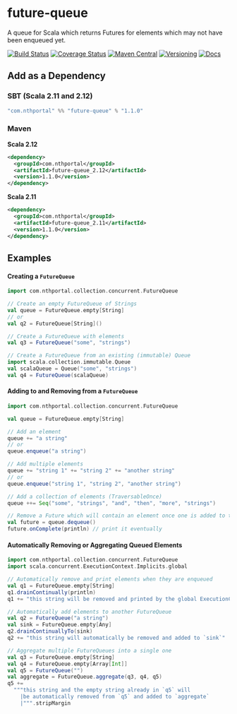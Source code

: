 # future-queue
A queue for Scala which returns Futures for elements which may not have been enqueued yet.

[![Build Status](https://travis-ci.org/NthPortal/future-queue.svg?branch=master)](https://travis-ci.org/NthPortal/future-queue)
[![Coverage Status](https://coveralls.io/repos/github/NthPortal/future-queue/badge.svg?branch=master)](https://coveralls.io/github/NthPortal/future-queue?branch=master)
[![Maven Central](https://img.shields.io/maven-central/v/com.nthportal/future-queue_2.12.svg)](https://mvnrepository.com/artifact/com.nthportal/future-queue_2.12)
[![Versioning](https://img.shields.io/badge/versioning-semver%202.0.0-blue.svg)](http://semver.org/spec/v2.0.0.html)
[![Docs](https://www.javadoc.io/badge/com.nthportal/future-queue_2.12.svg?color=blue&label=docs)](https://www.javadoc.io/doc/com.nthportal/future-queue_2.12)

## Add as a Dependency

### SBT (Scala 2.11 and 2.12)

```sbt
"com.nthportal" %% "future-queue" % "1.1.0"
```

### Maven

**Scala 2.12**

```xml
<dependency>
  <groupId>com.nthportal</groupId>
  <artifactId>future-queue_2.12</artifactId>
  <version>1.1.0</version>
</dependency>
```

**Scala 2.11**

```xml
<dependency>
  <groupId>com.nthportal</groupId>
  <artifactId>future-queue_2.11</artifactId>
  <version>1.1.0</version>
</dependency>
```

## Examples

#### Creating a `FutureQueue`

```scala
import com.nthportal.collection.concurrent.FutureQueue

// Create an empty FutureQueue of Strings
val queue = FutureQueue.empty[String]
// or
val q2 = FutureQueue[String]()

// Create a FutureQueue with elements
val q3 = FutureQueue("some", "strings")

// Create a FutureQueue from an existing (immutable) Queue
import scala.collection.immutable.Queue
val scalaQueue = Queue("some", "strings")
val q4 = FutureQueue(scalaQueue)
```

#### Adding to and Removing from a `FutureQueue`

```scala
import com.nthportal.collection.concurrent.FutureQueue

val queue = FutureQueue.empty[String]

// Add an element
queue += "a string"
// or
queue.enqueue("a string")

// Add multiple elements
queue += "string 1" += "string 2" += "another string"
// or
queue.enqueue("string 1", "string 2", "another string")

// Add a collection of elements (TraversableOnce)
queue ++= Seq("some", "strings", "and", "then", "more", "strings")

// Remove a Future which will contain an element once one is added to the queue
val future = queue.dequeue()
future.onComplete(println) // print it eventually
```

#### Automatically Removing or Aggregating Queued Elements

```scala
import com.nthportal.collection.concurrent.FutureQueue
import scala.concurrent.ExecutionContext.Implicits.global

// Automatically remove and print elements when they are enqueued
val q1 = FutureQueue.empty[String]
q1.drainContinually(println)
q1 += "this string will be removed and printed by the global ExecutionContext"

// Automatically add elements to another FutureQueue
val q2 = FutureQueue("a string")
val sink = FutureQueue.empty[Any]
q2.drainContinuallyTo(sink)
q2 += "this string will automatically be removed and added to `sink`"

// Aggregate multiple FutureQueues into a single one
val q3 = FutureQueue.empty[String]
val q4 = FutureQueue.empty[Array[Int]]
val q5 = FutureQueue("")
val aggregate = FutureQueue.aggregate(q3, q4, q5)
q5 +=
  """this string and the empty string already in `q5` will
    |be automatically removed from `q5` and added to `aggregate`
    |""".stripMargin
```
